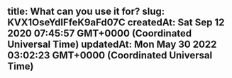 
title: What can you use it for?
slug: KVX1OseYdIFfeK9aFd07C
createdAt: Sat Sep 12 2020 07:45:57 GMT+0000 (Coordinated Universal Time)
updatedAt: Mon May 30 2022 03:02:23 GMT+0000 (Coordinated Universal Time)
---


